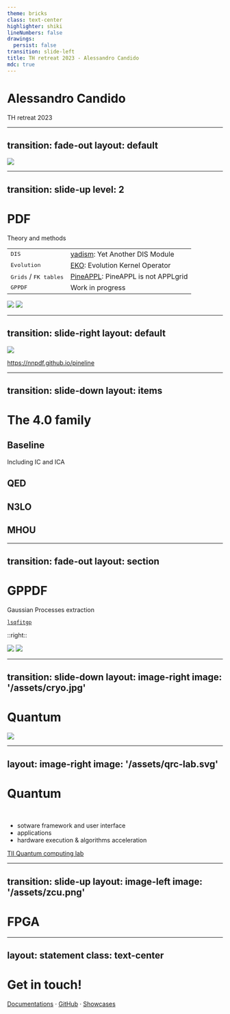```yaml
---
theme: bricks
class: text-center
highlighter: shiki
lineNumbers: false
drawings:
  persist: false
transition: slide-left
title: TH retreat 2023 - Alessandro Candido
mdc: true
---
```


# Alessandro Candido

TH retreat 2023

<div class="pt-12">
  <span @click="$slidev.nav.next" class="px-2 py-1 rounded cursor-pointer" hover="bg-white bg-opacity-10">
    <iconamoon-arrow-right-6-circle-fill class="inline" scale="150"/>
  </span>
</div>

<div class="abs-br m-6 flex gap-2">
  <a href="mailto:a.candido@cern.ch" class="text-xl slidev-icon-btn opacity-50 !border-none !hover:text-white">
    <carbon:email />
  </a>
  <a href="https://github.com/slidevjs/slidev" target="_blank" alt="GitHub" title="Open in GitHub"
    class="text-xl slidev-icon-btn opacity-50 !border-none !hover:text-white">
    <carbon-logo-github />
  </a>
</div>

<!--
The last comment block of each slide will be treated as slide notes. It will be visible and editable in Presenter Mode along with the slide. [Read more in the docs](https://sli.dev/guide/syntax.html#notes)
-->

---
transition: fade-out
layout: default
---

<div class="absolute top-0 left-0 w-full h-full" flex="~" justify="center">
  <img src="/assets/affiliation-map.svg" scale="120">
</div>

---
transition: slide-up
level: 2
---

# <eos-icons-neural-network/> PDF
Theory and methods 

<div m="x-20" flex="~ row" justify="center">

|  |  |
| --- | --- |
| <kbd>DIS</kbd> | [yadism](https://github.com/NNPDF/yadism): Yet Another DIS Module |
| <kbd>Evolution</kbd> | [EKO](https://github.com/NNPDF/eko): Evolution Kernel Operator |
| <kbd>Grids</kbd> / <kbd>FK tables</kbd> | [PineAPPL](https://github.com/NNPDF/pineappl): PineAPPL is not APPLgrid |
| <kbd>GPPDF</kbd> | <mdi-pickaxe m="r-3"/> Work in progress <mdi-pickaxe m="l-2" scale="x--100"/>|

</div>

<div flex="~ row" justify="center" items="center" h="30" m="5">
  <img src="/assets/n3pdf.png" h="15" m="5"/>
  <img src="/assets/nnpdf.png" h="10" m="5"/>
</div>

---
transition: slide-right
layout: default
---

<div class="absolute top-10 left-0 w-full h-full" flex="~" justify="center">
  <img src="/assets/pineline.svg" scale="115">
</div>

<p c="fuchsia" absolute="~" top="20" right="20" italic="~">
  <a href="https://nnpdf.github.io/pineline">https://nnpdf.github.io/pineline</a>
</p>


---
transition: slide-down
layout: items
---

# The 4.0 family

<div grid="~ rows-2 cols-2" w="full" h="full">
<div>

## Baseline

Including IC and ICA

</div>
<div>

## QED

</div>
<div>

## N3LO

</div>
<div>

## MHOU
</div>
</div>

---
transition: fade-out
layout: section
---

# <mdi-cosine-wave scale="y--100"/> GPPDF

Gaussian Processes extraction

<div flex="~ row" justify="center">

[`lsqfitgp`](https://gattocrucco.github.io/lsqfitgp/docs/)

</div>

::right::

<div m="t--20 l-5">
  <img src="/assets/gpfit.png" h="70" m="-5">
  <img src="/assets/gphyper.png" h="70" m="-5">
</div>

---
transition: slide-down
layout: image-right
image: '/assets/cryo.jpg'
---

# Quantum <clarity-atom-solid inline="~"/>

<div class="absolute top-12 left-25 w-150 h-full" flex="~" justify="center">
  <img src="/assets/qibo-ecosystem.svg">
</div>

---
layout: image-right
image: '/assets/qrc-lab.svg'
---

# Quantum <clarity-atom-solid inline="~"/>
<br>

- sotware framework and user interface
- applications
- hardware execution & algorithms acceleration


<div absolute="~" bottom="10">
  <a href="https://files-prod.tii.ae/360/TII-QRC-Computing-Lab.html" italic="~" c="gray" font="size-3">
    TII Quantum computing lab
  </a>
</div>

---
transition: slide-up
layout: image-left
image: '/assets/zcu.png'
---

# <carbon-chip /> FPGA

<!--

# LaTeX

```ts {all|2|1-6|9|all}
interface User {
  id: number
  firstName: string
  lastName: string
  role: string
}

function updateUser(id: number, update: User) {
  const user = getUser(id)
  const newUser = { ...user, ...update }
  saveUser(id, newUser)
}
```
-->

<!-- <arrow v-click="[3, 4]" x1="400" y1="420" x2="230" y2="330" color="#564" width="3" arrowSize="1" /> -->

<!--
[^1]: [Learn More](https://sli.dev/guide/syntax.html#line-highlighting)

<style>
.footnotes-sep {
  @apply mt-20 opacity-10;
}
.footnotes {
  @apply text-sm opacity-75;
}
.footnote-backref {
  display: none;
}
</style>
-->

<!--

# LaTeX

LaTeX is supported out-of-box powered by [KaTeX](https://katex.org/).

<br>

Inline $\sqrt{3x-1}+(1+x)^2$


Block
$$ {1|3|all}
\begin{array}{c}

\nabla \times \vec{\mathbf{B}} -\, \frac1c\, \frac{\partial\vec{\mathbf{E}}}{\partial t} &
= \frac{4\pi}{c}\vec{\mathbf{j}}    \nabla \cdot \vec{\mathbf{E}} & = 4 \pi \rho \\

\nabla \times \vec{\mathbf{E}}\, +\, \frac1c\, \frac{\partial\vec{\mathbf{B}}}{\partial t} & = \vec{\mathbf{0}} \\

\nabla \cdot \vec{\mathbf{B}} & = 0

\end{array}
$$

<br>

[Learn more](https://sli.dev/guide/syntax#latex)
-->

---
layout: statement
class: text-center
---

# Get in touch!

[Documentations](https://sli.dev) · [GitHub](https://github.com/slidevjs/slidev) · [Showcases](https://sli.dev/showcases.html)
